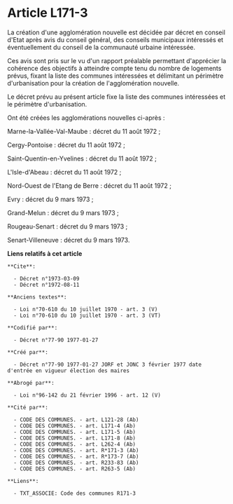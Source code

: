 # Article L171-3

La création d'une agglomération nouvelle est décidée par décret en conseil d'Etat après avis du conseil général, des conseils
municipaux intéressés et éventuellement du conseil de la communauté urbaine intéressée. 

Ces avis sont pris sur le vu d'un rapport préalable permettant d'apprécier la cohérence des objectifs à atteindre compte tenu
du nombre de logements prévus, fixant la liste des communes intéressées et délimitant un périmètre d'urbanisation pour la
création de l'agglomération nouvelle. 

Le décret prévu au présent article fixe la liste des communes intéressées et le périmètre d'urbanisation.

Ont été créées les agglomérations nouvelles ci-après :

Marne-la-Vallée-Val-Maube : décret du 11 août 1972 ; 

Cergy-Pontoise : décret du 11 août 1972 ; 

Saint-Quentin-en-Yvelines : décret du 11 août 1972 ; 

L'Isle-d'Abeau : décret du 11 août 1972 ; 

Nord-Ouest de l'Etang de Berre : décret du 11 août 1972 ; 

Evry : décret du 9 mars 1973 ; 

Grand-Melun : décret du 9 mars 1973 ; 

Rougeau-Senart : décret du 9 mars 1973 ; 

Senart-Villeneuve : décret du 9 mars 1973.

**Liens relatifs à cet article**

	**Cite**:

	  - Décret n°1973-03-09
	  - Décret n°1972-08-11

	**Anciens textes**:

	  - Loi n°70-610 du 10 juillet 1970 - art. 3 (V)
	  - Loi n°70-610 du 10 juillet 1970 - art. 3 (VT)

	**Codifié par**:

	  - Décret n°77-90 1977-01-27

	**Créé par**:

	  - Décret n°77-90 1977-01-27 JORF et JONC 3 février 1977 date d'entrée en vigueur élection des maires

	**Abrogé par**:

	  - Loi n°96-142 du 21 février 1996 - art. 12 (V)

	**Cité par**:

	  - CODE DES COMMUNES. - art. L121-28 (Ab)
	  - CODE DES COMMUNES. - art. L171-4 (Ab)
	  - CODE DES COMMUNES. - art. L171-5 (Ab)
	  - CODE DES COMMUNES. - art. L171-8 (Ab)
	  - CODE DES COMMUNES. - art. L262-4 (Ab)
	  - CODE DES COMMUNES. - art. R*171-3 (Ab)
	  - CODE DES COMMUNES. - art. R*173-7 (Ab)
	  - CODE DES COMMUNES. - art. R233-83 (Ab)
	  - CODE DES COMMUNES. - art. R263-5 (Ab)

	**Liens**:

	  - TXT_ASSOCIE: Code des communes R171-3
